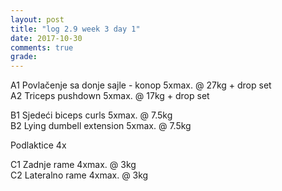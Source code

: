 ```yaml
---
layout: post
title: "log 2.9 week 3 day 1"
date: 2017-10-30
comments: true
grade:
---
```


A1 Povlačenje sa donje sajle - konop 5xmax. @ 27kg + drop set        
A2 Triceps pushdown 5xmax. @ 17kg + drop set  

B1 Sjedeći biceps curls 5xmax. @ 7.5kg   
B2 Lying dumbell extension 5xmax. @ 7.5kg              

Podlaktice 4x    

C1 Zadnje rame 4xmax. @ 3kg  
C2 Lateralno rame 4xmax. @ 3kg  
